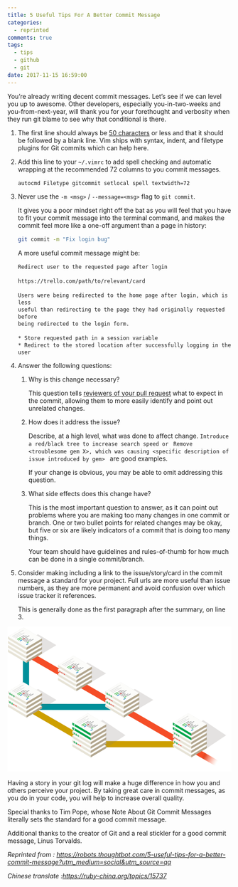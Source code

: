 ```yaml
---
title: 5 Useful Tips For A Better Commit Message
categories:
  - reprinted
comments: true
tags:
  - tips
  - github
  - git
date: 2017-11-15 16:59:00
---
```


You’re already writing decent commit messages. Let’s see if we can level you up to awesome. Other developers, especially you-in-two-weeks and you-from-next-year, will thank you for your forethought and verbosity when they run git blame to see why that conditional is there.

<!-- more -->

1. The first line should always be <u>50 characters</u> or less and that it should be followed by a blank line. Vim ships with syntax, indent, and filetype plugins for Git commits which can help here.

1. Add this line to your `~/.vimrc` to add spell checking and automatic wrapping at the recommended 72 columns to you commit messages.

   ```vim
   autocmd Filetype gitcommit setlocal spell textwidth=72
   ```

1. Never use the `-m <msg>` / `--message=<msg>` flag to `git commit`.

   It gives you a poor mindset right off the bat as you will feel that you have to fit your commit message into the terminal command, and makes the commit feel more like a one-off argument than a page in history:

   ```bash
   git commit -m "Fix login bug"
   ```

   A more useful commit message might be:

   ```vim
   Redirect user to the requested page after login

   https://trello.com/path/to/relevant/card

   Users were being redirected to the home page after login, which is less
   useful than redirecting to the page they had originally requested before
   being redirected to the login form.

   * Store requested path in a session variable
   * Redirect to the stored location after successfully logging in the user
   ```

1. Answer the following questions:

   1. Why is this change necessary?

      This question tells <u>reviewers of your pull request</u> what to expect in the commit, allowing them to more easily identify and point out unrelated changes.

   1. How does it address the issue?

      Describe, at a high level, what was done to affect change.
      `Introduce a red/black tree to increase search speed or `
      `Remove <troublesome gem X>, which was causing <specific description of issue introduced by gem> `
      are good examples.

      If your change is obvious, you may be able to omit addressing this question.

   1. What side effects does this change have?

      This is the most important question to answer, as it can point out problems where you are making too many changes in one commit or branch. One or two bullet points for related changes may be okay, but five or six are likely indicators of a commit that is doing too many things.

      Your team should have guidelines and rules-of-thumb for how much can be done in a single commit/branch.

1. Consider making including a link to the issue/story/card in the commit message a standard for your project. Full urls are more useful than issue numbers, as they are more permanent and avoid confusion over which issue tracker it references.

   This is generally done as the first paragraph after the summary, on line 3.

![git-commit-tips](../../img/6c9c0fc1f7a32c23e57b689a5bf1aca8.png)

Having a story in your git log will make a huge difference in how you and others perceive your project. By taking great care in commit messages, as you do in your code, you will help to increase overall quality.

Special thanks to Tim Pope, whose Note About Git Commit Messages literally sets the standard for a good commit message.

Additional thanks to the creator of Git and a real stickler for a good commit message, Linus Torvalds.

_Reprinted from : https://robots.thoughtbot.com/5-useful-tips-for-a-better-commit-message?utm_medium=social&utm_source=qq_

_Chinese translate :https://ruby-china.org/topics/15737_
